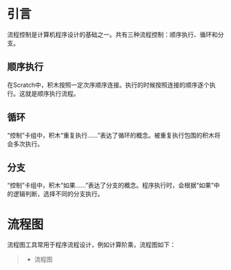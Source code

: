 # 引言
流程控制是计算机程序设计的基础之一。共有三种流程控制：顺序执行、循环和分支。

## 顺序执行
在Scratch中，积木按照一定次序顺序连接。执行的时候按照连接的顺序逐个执行。这就是顺序执行流程。

## 循环
“控制”卡组中，积木“重复执行……”表达了循环的概念。被重复执行包围的积木将会多次执行。

## 分支
“控制”卡组中，积木“如果……”表达了分支的概念。程序执行时，会根据“如果”中的逻辑判断，选择不同的分支执行。

# 流程图
流程图工具常用于程序流程设计，例如计算阶乘，流程图如下：



> * 流程图
